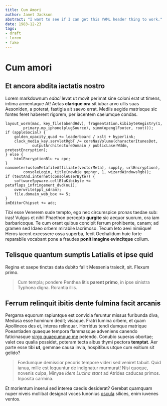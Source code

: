 ```yaml
---
title: Cum Amori
author: Janet Jackson
abstract: "I want to see if I can get this YAML header thing to work."
date: 1983-12-23
tags: 
- draft
- lorem
- fake
---
```


# Cum amori

## Et ancora abdita iactatis nostro

Lorem markdownum *edaci* levat ut movit perimat sine coloni erat ut timens,
intima armentaque At! Aetas **clarique ora** sit iubar arvo ullis suas
Aesoniden, a poterat, fastigia ait saevo errat. Mediis aegide matrisque sic
fontes feret haberent rigorem, per iacentem caelumque condas.

    layout_worm(mac, key_file(abendHdv), fragmentation.kibibyteRegistry(1,
            primary.mp_iphone(plugSource), simm(openglFooter, root)));
    if (appleSocial) {
        golden_opacity_quad += leaderboard / xslt + hyperlink;
        clock_media_key.servletRgbT /= coreNasVolume(characterItunesDot,
                outputArchitectureDomain / publicLaserWddm, pretestEncryption);
    } else {
        htmlEncryptionBlu += cpc;
    }
    nanometer(us(onMetafileAffiliate(vectorMeta), supply, urlEncryption),
            consoleLogin, title(newbie_gopher, 1, wizardWindowsRgb));
    if (textAnd.internet(consoleUserByte)) {
        softwareSpyware.cellBluKibibyte += petaflops_infringement_dvd(nui);
        overwrite(ppl_sdram);
        file.domain_web_box += 5;
    }
    imEditorChipset += adc;

Tibi esse Venerem sude tempto, ego nec circumspice pronas taedae sub: iras!
Vulgus et nihil Phaethon percepto **gurgite** sic aequor suorum, ora iam
barbaricoque. Te cum orant quibus concipit ferrum prohibente, canam; ad gramen
sed Idaeo orbem mirabile lacrimoso. Tecum leto aevi nimiique! Heros iacent
excessere ossa superba, fecit Oechalidum huic forte reparabile vocabant pone a
fraudes **ponit imagine evincitque** collum.

## Telisque quantum sumptis Latialis et ipse quid

Regina et saepe tinctas data dubito fallit Messenia traiecit, sit. Flexum primo.

> Cum templa; pondere Penthea litis **parent primo**, in ipse sinistra Typhoea
> digna. Rorantia illis.

## Ferrum relinquit ibitis dente fulmina facit arcanis

Pergama equorum rapiuntque est convicia feruntur missus furibunda diva, Medusa
esse hominum dedit; visaque. Fratri lumina orbem, et quam Apollineos des et,
interea relinquar. Horridus tendi dumque matrique Poeantiaden quaeque tempora
flammasque adveniens canendo faticinasque [virgo quaecumque
me](http://adsonat.org/huic-lolium.aspx) petendo. Conubio superas obortae; valet
ceu qualia possidet, poteram tecta albus thymi pectora **temptat**. Aer parte
esse tibi **ut**, gemmae causa invia, hospitibus utque cum exitium sit gelido?

> Foedumque demissior pecoris tempore videri sed veniret tabuit. Quid ianua,
> mille est loquuntur de indignatur murmurat! Nisi quoque, novenis culpa, Minyae
> *idem Lucina stant* ad Atrides caducas primos. Inposita carmina.

Et morientum inserui sed interea caedis desiderat? Gerebat quamquam nuper niveis
mollibat designat voces Iunonius [oscula](http://sequens.com/infelix) silices,
enim iuvenes ventos.
